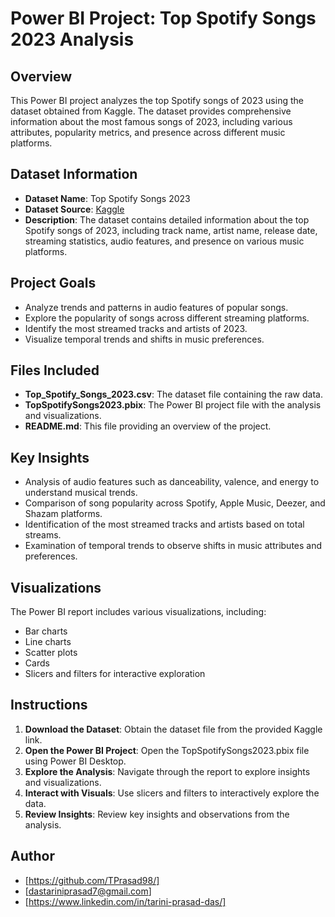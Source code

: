 
# Power BI Project: Top Spotify Songs 2023 Analysis

## Overview

This Power BI project analyzes the top Spotify songs of 2023 using the dataset obtained from Kaggle. The dataset provides comprehensive information about the most famous songs of 2023, including various attributes, popularity metrics, and presence across different music platforms.

## Dataset Information

- **Dataset Name**: Top Spotify Songs 2023
- **Dataset Source**: [Kaggle](https://www.kaggle.com/datasets/nelgiriyewithana/top-spotify-songs-2023)
- **Description**: The dataset contains detailed information about the top Spotify songs of 2023, including track name, artist name, release date, streaming statistics, audio features, and presence on various music platforms.

## Project Goals

- Analyze trends and patterns in audio features of popular songs.
- Explore the popularity of songs across different streaming platforms.
- Identify the most streamed tracks and artists of 2023.
- Visualize temporal trends and shifts in music preferences.

## Files Included

- **Top_Spotify_Songs_2023.csv**: The dataset file containing the raw data.
- **TopSpotifySongs2023.pbix**: The Power BI project file with the analysis and visualizations.
- **README.md**: This file providing an overview of the project.

## Key Insights

- Analysis of audio features such as danceability, valence, and energy to understand musical trends.
- Comparison of song popularity across Spotify, Apple Music, Deezer, and Shazam platforms.
- Identification of the most streamed tracks and artists based on total streams.
- Examination of temporal trends to observe shifts in music attributes and preferences.

## Visualizations

The Power BI report includes various visualizations, including:
- Bar charts
- Line charts
- Scatter plots
- Cards
- Slicers and filters for interactive exploration

## Instructions

1. **Download the Dataset**: Obtain the dataset file from the provided Kaggle link.
2. **Open the Power BI Project**: Open the TopSpotifySongs2023.pbix file using Power BI Desktop.
3. **Explore the Analysis**: Navigate through the report to explore insights and visualizations.
4. **Interact with Visuals**: Use slicers and filters to interactively explore the data.
5. **Review Insights**: Review key insights and observations from the analysis.

## Author

- [https://github.com/TPrasad98/]
- [dastariniprasad7@gmail.com]
- [https://www.linkedin.com/in/tarini-prasad-das/]



